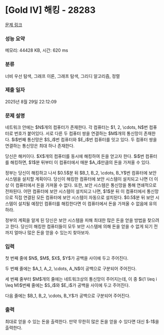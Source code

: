 # [Gold IV] 해킹 - 28283 

[문제 링크](https://www.acmicpc.net/problem/28283) 

### 성능 요약

메모리: 44428 KB, 시간: 620 ms

### 분류

너비 우선 탐색, 그래프 이론, 그래프 탐색, 그리디 알고리즘, 정렬

### 제출 일자

2025년 8월 29일 22:12:09

### 문제 설명

<p>네트워크 안에는 $N$개의 컴퓨터가 존재한다. 각 컴퓨터는 $1, 2, \cdots, N$번 컴퓨터로 번호가 붙어있다. 서로 다른 두 컴퓨터 쌍을 연결하는 $M$개의 통신망이 존재한다. $i$번째 통신망은 $S_i$번 컴퓨터와 $E_i$번 컴퓨터를 잇고 있다. 두 컴퓨터 쌍을 연결하는 통신망은 최대 하나 존재한다.</p>

<p>당신은 해커이다. $X$개의 컴퓨터를 동시에 해킹하여 돈을 얻고자 한다. $i$번 컴퓨터를 해킹하면, $1$분 뒤부터 이 컴퓨터에서 매분 $A_i$만큼의 돈을 가져올 수 있다.</p>

<p>정부는 당신이 해킹하고 나서 $0.5$분 뒤 $B_1, B_2, \cdots, B_Y$번 컴퓨터에 보안 시스템을 설치할 계획이다. 당신이 해킹한 컴퓨터에 보안 시스템이 설치되고 나면 더 이상 이 컴퓨터에서 돈을 가져올 수 없다. 또한, 보안 시스템은 통신망을 통해 연쇄적으로 전파된다. 어떤 컴퓨터에 보안 시스템이 설치되고 나면, $1$분 뒤 이 컴퓨터에서 통신망으로 직접 연결된 모든 컴퓨터에 보안 시스템이 자동으로 설치된다. $0.5$분 뒤 보안 시스템이 설치될 예정인 컴퓨터를 해킹한다면 이 컴퓨터에서 돈을 가져올 수 없음에 유의하라.</p>

<p>정부의 계획을 알게 된 당신은 보안 시스템을 피해 최대한 많은 돈을 얻을 방법을 찾으려고 한다. 당신이 해킹한 컴퓨터들이 모두 보안 시스템에 의해 돈을 얻을 수 없게 되기 전까지 얼마나 많은 돈을 얻을 수 있는지 찾아보자.</p>

### 입력 

 <p>첫 번째 줄에 $N$, $M$, $X$, $Y$가 공백을 사이에 두고 주어진다.</p>

<p>두 번째 줄에는 $A_1, A_2, \cdots, A_N$이 공백으로 구분되어 주어진다.</p>

<p>세 번째 줄부터 $M$개의 줄에는 네트워크상의 통신망이 주어지는데, 이 중 $i(1 \leq i \leq M)$번째 줄에는 $S_i$와 $E_i$가 공백을 사이에 두고 주어진다.</p>

<p>다음 줄에는 $B_1, B_2, \cdots, B_Y$가 공백으로 구분되어 주어진다.</p>

### 출력 

 <p>최대로 얻을 수 있는 돈을 출력한다. 만약 무한히 많은 돈을 얻을 수 있다면 대신 $-1$을 출력한다.</p>

